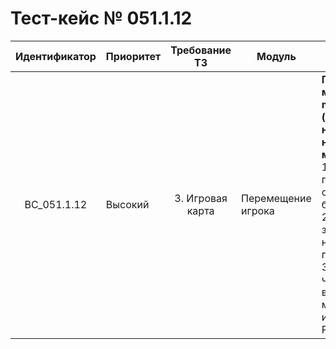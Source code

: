# Тест-кейс № 051.1.12

| Идентификатор | Приоритет | Требование ТЗ | Модуль | Шаги тест-кейса | Ожидаемый результат |
| :---: | ----- | :---: | ----- | ----- | ----- |
|   BC\_051.1.12 |   Высокий |  3. Игровая карта  | Перемещение игрока |   **Проверка метода moveUser (Ошибка неправильного названия метода)**.  <br> 1\. Запустить проект и открыть браузер. <br> 2\. Отправить запрос с недостоющим параметром. <br> 3\. Проверить, что возвращает метод, используя Postman. |   **Ошибка** <br> 242 - не переданы все необходимые параметры <br> Ожидаемый ответ от сервера: <br> {"result": "error", <br>"error": { <br> "code": 242, <br> "text": "Params not set fully" <br>}} |
